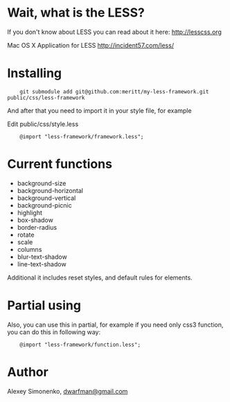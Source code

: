Wait, what is the LESS?
=======================

If you don't know about LESS you can read about it here: http://lesscss.org

Mac OS X Application for LESS http://incident57.com/less/

Installing
==========

		git submodule add git@github.com:meritt/my-less-framework.git public/css/less-framework

And after that you need to import it in your style file, for example

Edit public/css/style.less

		@import "less-framework/framework.less";

Current functions
=================

 * background-size
 * background-horizontal
 * background-vertical
 * background-picnic
 * highlight
 * box-shadow
 * border-radius
 * rotate
 * scale
 * columns
 * blur-text-shadow
 * line-text-shadow

Additional it includes reset styles, and default rules for elements.

Partial using
=============

Also, you can use this in partial, for example if you need only css3 function, you can do this in following way:

		@import "less-framework/function.less";

Author
======

Alexey Simonenko, dwarfman@gmail.com